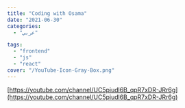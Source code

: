 ```yaml
---
title: "Coding with Osama"
date: "2021-06-30"
categories:
  - "عربي"

tags:
  - "frontend"
  - "js"
  - "react"
cover: "/YouTube-Icon-Gray-Box.png"
---
```


[https://youtube.com/channel/UC5piudl6B_qpR7xDR-JRr6g](https://youtube.com/channel/UC5piudl6B_qpR7xDR-JRr6g)
